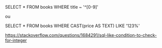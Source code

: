 SELECT * FROM books WHERE title ~ '^[0-9]'

ou 

SELECT * FROM books WHERE CAST(price AS TEXT) LIKE '123%'

https://stackoverflow.com/questions/1684291/sql-like-condition-to-check-for-integer